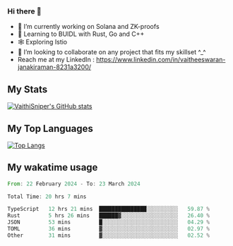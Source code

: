 ### Hi there 👋

- 🔭 I’m currently working on Solana and ZK-proofs
- 📖 Learning to BUIDL with Rust, Go and C++
- 🕸️ Exploring Istio
- 👯 I’m looking to collaborate on any project that fits my skillset ^_^
- Reach me at my LinkedIn : https://www.linkedin.com/in/vaitheeswaran-janakiraman-8231a3200/

## My Stats
[![VaithiSniper's GitHub stats](https://github-readme-stats.vercel.app/api?username=VaithiSniper&hide=stars&theme=radical)](https://github.com/anuraghazra/github-readme-stats)

## My Top Languages

[![Top Langs](https://github-readme-stats.vercel.app/api/top-langs/?username=VaithiSniper&layout=compact)](https://github.com/anuraghazra/github-readme-stats)

## My wakatime usage

<!--START_SECTION:waka-->

```rust
From: 22 February 2024 - To: 23 March 2024

Total Time: 20 hrs 7 mins

TypeScript   12 hrs 21 mins  ███████████████░░░░░░░░░░   59.87 %
Rust         5 hrs 26 mins   ██████▓░░░░░░░░░░░░░░░░░░   26.40 %
JSON         53 mins         █░░░░░░░░░░░░░░░░░░░░░░░░   04.29 %
TOML         36 mins         ▓░░░░░░░░░░░░░░░░░░░░░░░░   02.97 %
Other        31 mins         ▓░░░░░░░░░░░░░░░░░░░░░░░░   02.52 %
```

<!--END_SECTION:waka-->
